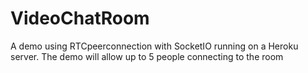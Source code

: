 # VideoChatRoom
A demo using RTCpeerconnection with SocketIO running on a Heroku server.  The demo will allow up to 5 people connecting to the room
